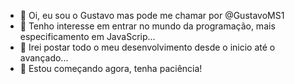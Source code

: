 - 👋 Oi, eu sou o Gustavo mas pode me chamar por @GustavoMS1
- 👀 Tenho interesse em entrar no mundo da programação, mais especificamento em JavaScrip...
- 🌱 Irei postar todo o meu desenvolvimento desde o inicio até o avançado...
- 💞️ Estou começando agora, tenha paciência! 
<!---
GustavoMS1/GustavoMS1 is a ✨ special ✨ repository because its `README.md` (this file) appears on your GitHub profile.
You can click the Preview link to take a look at your changes.
--->
